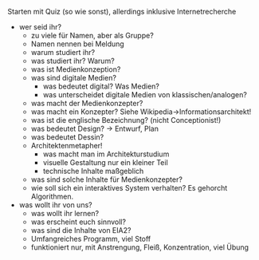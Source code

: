 Starten mit Quiz (so wie sonst), allerdings inklusive Internetrecherche
- wer seid ihr?
  - zu viele für Namen, aber als Gruppe?
  - Namen nennen bei Meldung
  - warum studiert ihr?
  - was studiert ihr? Warum?
  - was ist Medienkonzeption?
  - was sind digitale Medien?
    - was bedeutet digital? Was Medien?
    - was unterscheidet digitale Medien von klassischen/analogen?
  - was macht der Medienkonzepter?
  - was macht ein Konzepter? Siehe Wikipedia->Informationsarchitekt!
  - was ist die englische Bezeichnung? (nicht Conceptionist!)
  - was bedeutet Design? -> Entwurf, Plan
  - was bedeutet Dessin?
  - Architektenmetapher!
	- was macht man im Architekturstudium
    - visuelle Gestaltung nur ein kleiner Teil
	- technische Inhalte maßgeblich
  - was sind solche Inhalte für Medienkonzepter?
  - wie soll sich ein interaktives System verhalten? Es gehorcht Algorithmen.
- was wollt ihr von uns?
  - was wollt ihr lernen?
  - was erscheint euch sinnvoll?
  - was sind die Inhalte von EIA2?
  - Umfangreiches Programm, viel Stoff
  - funktioniert nur, mit Anstrengung, Fleiß, Konzentration, viel Übung